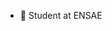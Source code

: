 - 👋 Student at ENSAE

<!---
grn-matthieu/grn-matthieu is a ✨ special ✨ repository because its `README.md` (this file) appears on your GitHub profile.
You can click the Preview link to take a look at your changes.
--->
